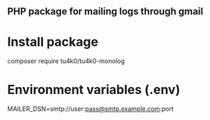 ## PHP package for mailing logs through gmail

# Install package
composer require tu4k0/tu4k0-monolog 

# Environment variables (.env)
MAILER_DSN=smtp://user:pass@smtp.example.com:port
